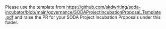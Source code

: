 Please use the template from https://github.com/skdwriting/soda-incubator/blob/main/governance/SODAProjectIncubationProposal_Template.pdf 
and raise the PR for your SODA Project Incubation Proposals under this folder.
